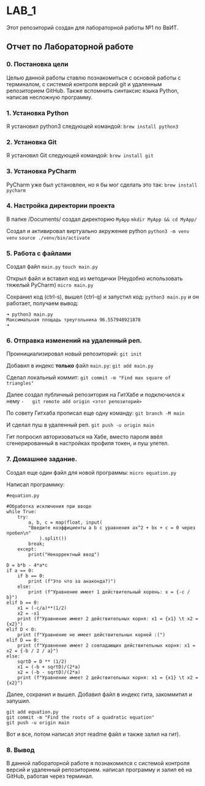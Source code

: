 # LAB_1
Этот репозиторий создан для лабораторной работы №1 по ВвИТ.

## Отчет по Лабораторной работе

### 0. Постановка цели
Целью данной работы ставлю познакомиться с основой работы с терминалом, с системой контроля версий git и удаленным репозиторием GitHub. Также вспомнить синтаксис языка Python, написав несложную программу. 

### 1. Установка Python

Я установил python3 следующей командой:
`brew install python3`

### 2. Установка Git

Я установил Git следующей командой:
`brew install git`

### 3. Установка PyCharm
PyCharm уже был установлен, но я бы мог сделать это так:
`brew install pycharm`

### 4. Настройка директории проекта
В папке /Documents/ создал директорию `MyApp`
`mkdir MyApp && cd MyApp/`

Создал и активировал виртуально акружение python
`python3 -m venv venv`
`source ./venv/bin/activate`

### 5. Работа с файлами
Создал файл `main.py`
`touch main.py`

Открыл файл и вставил код из методички (Неудобно использовать тяжелый PyCharm)
`micro main.py`

Сохранил код (ctrl-s), вышел (ctrl-q) и запустил код:
`python3 main.py`
и он работает, получаем вывод:
```
➜ python3 main.py
Максимальная площадь треугольника 96.557948921878
➜
```

### 6. Отправка изменений на удаленный реп.
Проинициализировал новый репозиторий:
`git init`

Добавил в индекс **только** файл `main.py`:
`git add main.py`

Сделал локальный коммит:
`git commit -m "Find max square of triangles"`

Далее создал публичный репозитория на ГитХабе и подключился к нему
`-   git remote add origin <этот репозиторий>`

По совету Гитхаба прописал еще одну команду:
`git branch -M main`

И сделал пуш в удаленный реп.
`git push -u origin main`

Гит попросил авторизоваться на Хабе, вместо пароля ввёл сгенерированный в настройках профиля токен, и пуш улетел.

### 7. Домашнее задание.
Создал еще один файл для новой программы:
`micro equation.py`

Написал программку: 
```
#equation.py

#Обработка исключения при вводе
while True:
    try:
        a, b, c = map(float, input(
        "Введите коэффициенты a b c уравнения ax^2 + bx + c = 0 через пробел\n"
            ).split())
        break;
    except:
        print("Некорректный ввод")

D = b*b - 4*a*c
if a == 0:
    if b == 0:
        print (f"Это что за анаконда?)")
    else:
        print (f"Уравнение имеет 1 действительный корень: x = {-c / b}")
elif b == 0:
    x1 = (-c/a)**(1/2)
    x2 = -x1
    print (f"Уравнение имеет 2 действительных корня: x1 = {x1} \t x2 = {x2}")
elif D < 0:
    print (f"Уравнение не имеет действительных корней :(")
elif D == 0:
    print (f"Уравнение имеет 2 совпадающих действительных корня: x1 = x2 = {-b / 2 / a}")
else:
    sqrtD = D ** (1/2)
    x1 = (-b + sqrtD)/(2*a)
    x2 = (-b - sqrtD)/(2*a)
    print (f"Уравнение имеет 2 действительных корня: x1 = {x1} \t x2 = {x2}")
```

Далее, сохранил и вышел. Добавил файл в индекс гита, закоммитил и запушил.

```
git add equation.py
git commit -m "Find the roots of a quadratic equation"
git push -u origin main
``` 
Вот и все, потом написал этот readme файл и также залил на гит). 

 
### 8. Вывод

В данной лабораторной работе я познакомился с системой контроля версий и удаленный репозиторием. написал программу и залил её на GitHub, работая через терминал. 
